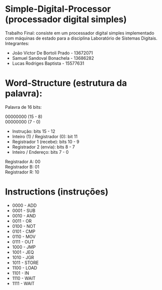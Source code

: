 # Simple-Digital-Processor (processador digital simples)
Trabalho Final: consiste em um processador digital simples implementado com máquinas de estado para a disciplina Laboratório de Sistemas Digitais. </br>
Integrantes:
* João Victor De Bortoli Prado - 13672071
* Samuel Sandoval Bonachela - 13686282
* Lucas Rodriges Baptista - 15577631

# Word-Structure (estrutura da palavra):

Palavra de 16 bits:

00000000 (15 - 8) </br>
00000000 (7 - 0)

* Instrução: bits 15 - 12 </br>
* Inteiro (1) / Registrador (0): bit 11 </br>
* Registrador 1 (recebe): bits 10 - 9 </br>
* Registrador 2 (envia): bits 8 - 7 </br>
* Inteiro / Endereço: bits 7 - 0

Registrador A: 00 </br>
Registrador B: 01 </br>
Registrador R: 10

# Instructions (instruções)

* 0000 - ADD </br>
* 0001 - SUB</br>
* 0010 - AND</br>
* 0011 - OR </br>
* 0100 - NOT </br>
* 0101 - CMP </br>
* 0110 - MOV </br>
* 0111 - OUT </br>
* 1000 - JMP </br>
* 1001 - JEQ </br>
* 1010 - JGR </br>
* 1011 - STORE </br>
* 1100 - LOAD </br>
* 1101 - IN </br>
* 1110 - WAIT </br>
* 1111 - WAIT
